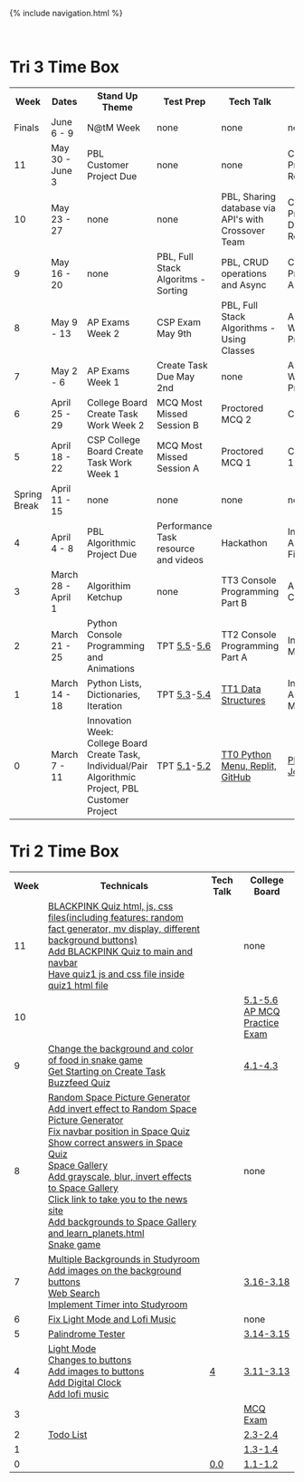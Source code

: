 {% include navigation.html %}

<br>

# Tri 3 Time Box 

<table>
   <tr>
    <th>Week</th>
    <th>Dates</th>
    <th>Stand Up Theme</th>
    <th>Test Prep</th>
    <th>Tech Talk</th>
    <th>Canvas</th>
   </tr>
   
   <tr>
    <td>Finals</td>
    <td>June 6 - 9</td>
    <td>N@tM Week</td>
    <td>none</td>
    <td>none</td>
    <td>none</td>
   </tr>
   
   <tr>
    <td>11</td>
    <td>May 30 - June 3</td>
    <td>PBL Customer Project Due</td>
    <td>none</td>
    <td>none</td>
    <td>Customer Project Final Review</td>
   </tr>
   
   <tr>
    <td>10</td>
    <td>May 23 - 27</td>
    <td>none</td>
    <td>none</td>
    <td>PBL, Sharing database via API's with Crossover Team</td>
    <td>Customer Project Deployment Review</td>
   </tr>
   
   <tr>
    <td>9</td>
    <td>May 16 - 20</td>
    <td>none</td>
    <td>PBL, Full Stack Algoritms - Sorting</td>
    <td>PBL, CRUD operations and Async</td>
    <td>Customer Project Feature Acceptance</td>
   </tr>
   
   <tr>
    <td>8</td>
    <td>May 9 - 13</td>
    <td>AP Exams Week 2</td>
    <td>CSP Exam May 9th</td>
    <td>PBL, Full Stack Algorithms - Using Classes</td>
    <td>AP Study Week/Customer Project Coding</td>
   </tr>
   
   <tr>
    <td>7</td>
    <td>May 2 - 6</td>
    <td>AP Exams Week 1</td>
    <td>Create Task Due May 2nd</td>
    <td>none</td>
    <td>AP Study Week/Customer Project Coding</td>
   </tr>
   
   <tr>
    <td>6</td>
    <td>April 25 - 29</td>
    <td>College Board Create Task Work Week 2</td>
    <td>MCQ Most Missed Session B</td>
    <td>Proctored MCQ 2</td>
    <td>CB Live review</td>
   </tr>
   
   <tr>
    <td>5</td>
    <td>April 18 - 22</td>
    <td>CSP College Board Create Task Work Week 1</td>
    <td>MCQ Most Missed Session A</td>
    <td>Proctored MCQ 1</td>
    <td>CB Video Take 1 Review</td>
   </tr>
   
   <tr>
    <td>Spring Break</td>
    <td>April 11 - 15</td>
    <td>none</td>
    <td>none</td>
    <td>none</td>
    <td>none</td>
   </tr>
   
   <tr>
    <td>4</td>
    <td>April 4 - 8</td>
    <td>PBL Algorithmic Project Due</td>
    <td>Performance Task resource and videos</td>
    <td>Hackathon</td>
    <td>Individual Algorithmic Final</td>
   </tr>
   
   <tr>
    <td>3</td>
    <td>March 28 - April 1</td>
    <td>Algorithim Ketchup</td>
    <td>none</td>
    <td>TT3 Console Programming Part B</td>
    <td>Algorithmic Cross Over</td>
   </tr>

   <tr>
    <td>2</td>
    <td>March 21 - 25</td>
    <td>Python Console Programming and Animations</td>
    <td>TPT <a href="https://github.com/nighthawkcoders/nighthawk_csp/wiki/Tri-3-TPT-2.0-Legal-and-Ethical-Concerns-5.5">5.5</a>-<a href="https://github.com/nighthawkcoders/nighthawk_csp/wiki/Tri-3-TPT-2.0-Safe-Computing-5.6">5.6</a></td>
    <td>TT2 Console Programming Part A</td>
    <td>Individual 3 Mini Labs</td>
   </tr>
   
   <tr>
    <td>1</td>
    <td>March 14 - 18</td>
    <td>Python Lists, Dictionaries, Iteration</td>
    <td>TPT <a href="https://github.com/nighthawkcoders/nighthawk_csp/wiki/Tri-3-TPT-1.0-Computing-Bias-5.3">5.3</a>-<a href="https://github.com/nighthawkcoders/nighthawk_csp/wiki/Tri-3-TPT-1.1-Crowdsourcing--5.4">5.4</a></td>    
    <td><a href="https://github.com/nighthawkcoders/nighthawk_csp/wiki/Tri-3-TT1---Data-Structures">TT1 Data Structures</a></td>
    <td>Individual Algorithmic Menu</td>
   </tr>
   
   <tr>
    <td>0</td>
    <td>March 7 - 11</td>
    <td>Innovation Week: College Board Create Task, Individual/Pair Algorithmic Project, PBL Customer Project</td>
    <td>TPT <a href="https://github.com/nighthawkcoders/nighthawk_csp/wiki/Tri-3-TPT-0.1-related-to-Beneficial-and-Harmful-Effects-of-Computing-Big-Idea-5.1">5.1</a>-<a href="https://github.com/nighthawkcoders/nighthawk_csp/wiki/Tri-3-TPT-0.2-related-to-Digital-Divide-Big-Idea-5.2">5.2</a></td>
    <td><a href="https://github.com/nighthawkcoders/nighthawk_csp/wiki/Tri-3---TT0---Python-Menu,-Replit,-Github">TT0 Python Menu, Replit, GitHub</a></td>
    <td><a href="https://poway.instructure.com/courses/112335/assignments/2043640">Plans, Team, Jobs</a></td>
   </tr>
</table>



# Tri 2 Time Box
<table>
   <tr>
    <th>Week</th>
    <th>Technicals</th>
    <th>Tech Talk</th>
    <th>College Board</th>
   </tr>
    <tr>
    <td>11</td>
    <td><a href="https://github.com/samayass/flask_portfolio/commit/8a6449dc3bf1ef47e4489c412af7e0ff20a4b2cd">BLACKPINK Quiz html, js, css files(including features: random fact generator, mv display, different background buttons)</a><br><a href="https://github.com/samayass/flask_portfolio/commit/0ae3c1b1d01c6cd3a52a01338614db67488c07f6">Add BLACKPINK Quiz to main and navbar</a><br><a href="https://github.com/samayass/flask_portfolio/commit/c756836f4ca503a18e2e4287f4ea424ca69b5d54">Have quiz1 js and css file inside quiz1 html file</a></td>
    <td><a href=" "> </a></td>
    <td>none<a href=" "> </a></td>
  </tr>
   <tr>
    <td>10</td>
    <td><a href=" "> </a></td>
    <td><a href=" "> </a></td>
    <td><a href="https://github.com/LindaLiu1202/lindaliu/wiki/College-Board-5.1-5.6">5.1-5.6</a><br><a href="https://github.com/LindaLiu1202/lindaliu/wiki/AP-MCQ-Practice-Exam-Corrections">AP MCQ Practice Exam</a></td>
  </tr>
   <tr>
    <td>9</td>
    <td><a href="https://github.com/samayass/flask_portfolio/commit/2a582baf0c5dea235c9d3fcc55a79a8712559ab8">Change the background and color of food in snake game</a><br><a href="https://github.com/samayass/flask_portfolio/commit/2f4533e0b2b7d47b2e2c02aa8f0979b54be53470">Get Starting on Create Task Buzzfeed Quiz</a></td>
    <td><a href=" "> </a></td>
    <td><a href="https://github.com/LindaLiu1202/lindaliu/wiki/College-Board-4.1-4.3">4.1-4.3</a></td>
  </tr>
   <tr>
    <td>8</td>
    <td><a href="https://github.com/Archkitten/m22p4-ninjas/commit/9e51b1198f922169a43ff6ba8f31c4f67c8c71bc">Random Space Picture Generator</a><br><a href="https://github.com/Archkitten/m22p4-ninjas/commit/9a7b0c84573e5f3740eaef582ab7629036cc91fe">Add invert effect to Random Space Picture Generator</a><br><a href="https://github.com/Archkitten/m22p4-ninjas/commit/c07923e62afdcd45f83b776f0a54c63c5e5fe74f">Fix navbar position in Space Quiz</a><br><a href="https://github.com/Archkitten/m22p4-ninjas/commit/d998f868e78064c2a30d6e2d446e1e9d8e762e70">Show correct answers in Space Quiz</a><br><a href="https://github.com/Archkitten/m22p4-ninjas/commit/6061f1899ad03855cc3357bafba65f827577bf78">Space Gallery</a><br><a href="https://github.com/Archkitten/m22p4-ninjas/commit/9a7b0c84573e5f3740eaef582ab7629036cc91fe">Add grayscale, blur, invert effects to Space Gallery</a><br><a href="https://github.com/Archkitten/m22p4-ninjas/commit/747cc49703641b2783b63f3ee04ba61dcc9504c5">Click link to take you to the news site</a><br><a href="https://github.com/Archkitten/m22p4-ninjas/commit/275864fb1d56c2c8e733a8ca1478d4cfd2540514">Add backgrounds to Space Gallery and learn_planets.html</a><br><a href="https://github.com/Archkitten/m22p4-ninjas/commit/5f25a925dd4278b0c17865c1f53662e63c3b8462">Snake game</a></td>
    <td><a href=" "> </a></td>
    <td>none<a href=" "> </a></td>
  </tr>
    <tr>
    <td>7</td>
    <td><a href="https://github.com/samayass/flask_portfolio/commit/573af3d77168548d026694daf39c9f45d8f43185">Multiple Backgrounds in Studyroom</a><br><a href="https://github.com/samayass/flask_portfolio/commit/275d4614a0e9601d459cc376225dcd0bc8c5e30f">Add images on the background buttons</a><br><a href="https://github.com/samayass/flask_portfolio/commit/e33577a65a00255d1ae4dc251fb0d845504e9396">Web Search</a><br><a href="https://github.com/samayass/flask_portfolio/commit/cd66297171f50046b459097e30356996f4cd73f8">Implement Timer into Studyroom</a></td>
    <td><a href=" "> </a></td>
    <td><a href="https://github.com/LindaLiu1202/lindaliu/wiki/College-Board-3.16-3.18">3.16-3.18</a></td>
  </tr>
    <tr>
    <td>6</td>
    <td><a href="https://github.com/samayass/flask_portfolio/commit/562efc4db01130f600d6f56104d3162f9f6c2b16">Fix Light Mode and Lofi Music</a><br><a href=" "> </a></td>
    <td><a href=" "> </a></td>
    <td>none<a href=" "> </a></td>
  </tr>
   <tr>
    <td>5</td>
    <td><a href="https://github.com/samayass/flask_portfolio/commit/60d3f75a10d898b4747fb8f14a958bfc72617ef3">Palindrome Tester</a></td>
    <td><a href=" "> </a></td>
    <td><a href="https://github.com/LindaLiu1202/lindaliu/wiki/College-Board-3.14-3.15">3.14-3.15</a></td>
  </tr>
   <tr>
    <td>4</td>
    <td><a href="https://github.com/samayass/flask_portfolio/commit/5137c991478a9b30fad56416d4e578599976bbf7">Light Mode</a> <br> <a href="https://github.com/samayass/flask_portfolio/commit/081dfc219e0b9e6958baa4ff374502346675dc58">Changes to buttons</a> <br> <a href="https://github.com/samayass/flask_portfolio/commit/f7cbe8484511a39edc1ed1a7bf8e748e51e37400">Add images to buttons</a> <br> <a href="https://github.com/samayass/flask_portfolio/commit/a9db1fabaaaf473af94ad02bf8c069df3829a66d">Add Digital Clock</a> <br> <a href="https://github.com/samayass/flask_portfolio/commit/0fb4d0181d0e39fef265d26511ab6b0defa55f27">Add lofi music</a></td>
    <td><a href="https://docs.google.com/document/d/1m-Y49QpGggCj4IdzCrNTH5Le_OaKzG7XnFmsGzsmdGM/edit">4</a></td>
    <td><a href="https://github.com/LindaLiu1202/lindaliu/wiki/College-Board-3.11-3.13">3.11-3.13</a></td>
  </tr>
  <tr>
    <td>3</td>
    <td><a href=" "> </a></td>
    <td><a href=" "> </a></td>
    <td><a href="https://docs.google.com/document/d/1WczUGAXXiNkrTS5hNYBDWOYMilpL5fmTUdNXaT2o4ak/edit">MCQ Exam</a></td>
  </tr>
  <tr>
    <td>2</td>
    <td><a href="https://github.com/samayass/flask_portfolio/commit/ad0dfe61a220f44c6a7ab350bf509604bcbdaea2">Todo List</a><br><a href=" "> </a></td>
    <td><a href=" "> </a></td>
    <td><a href="https://github.com/LindaLiu1202/lindaliu/wiki/College-Board-2.3-2.4">2.3-2.4</a></td>
  </tr>
  <tr>
    <td>1</td>
    <td> </td>
    <td><a href=" "> </a></td>
    <td><a href="https://github.com/LindaLiu1202/lindaliu/wiki/College-Board-1.3-1.4">1.3-1.4</a></td>
<tr>
    <td>0</td>
    <td> </td>
    <td><a href="https://github.com/LindaLiu1202/lindaliu/wiki/Tech-Talk-0.0">0.0</a></td>
    <td><a href="https://github.com/LindaLiu1202/lindaliu/wiki/College-Board-1.1-1.2">1.1-1.2</a></td>
  </tr>

</table>

